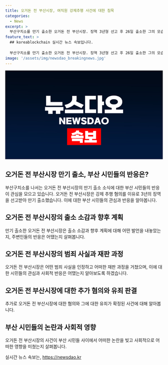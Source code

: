 ```yaml
---
title: 오거돈 전 부산시장, 여직원 강제추행 사건에 대한 침묵
categories:
  - News
excerpt: >
  부산구치소를 만기 출소한 오거돈 전 부산시장. 징역 3년형 선고 후 26일 출소한 그의 모습이 포착됐다. 오전 5시쯤 부산구치소에서 검은색 양복 차림으로 나타난 그는 지인과 포옹을 나누며 “고생했다”고 말했다. 출소 후 질문에는 대답하지 않았으며, 수행원들의 도움으로 빠르게 차량에 탑승해 현장을 빠져나갔다. 이와 함께 강제 추행과 직권남용 혐의로 기소되어 형량을 받은 그의 과거 사건들도 함께 언급된다.
feature_text: >
  ## koreablockchain 실시간 뉴스 속보입니다.

  부산구치소를 만기 출소한 오거돈 전 부산시장. 징역 3년형 선고 후 26일 출소한 그의 모습이 포착됐다. 오전 5시쯤 부산구치소에서 검은색 양복 차림으로 나타난 그는 지인과 포옹을 나누며 “고생했다”고 말했다. 출소 후 질문에는 대답하지 않았으며, 수행원들의 도움으로 빠르게 차량에 탑승해 현장을 빠져나갔다. 이와 함께 강제 추행과 직권남용 혐의로 기소되어 형량을 받은 그의 과거 사건들도 함께 언급된다.
image: '/assets/img/newsdao_breakingnews.jpg'
---
```


<p><img src="/assets/img/newsdao_breakingnews.jpg" alt="koreablockchain 속보" /></p>

<h2 data-ke-size="size26">오거돈 전 부산시장 만기 출소, 부산 시민들의 반응은?</h2>

<p data-ke-size="size16">부산구치소를 나서는 오거돈 전 부산시장의 만기 출소 소식에 대한 부산 시민들의 반응이 관심을 모으고 있습니다. 오거돈 전 부산시장은 강제 추행 혐의를 이유로 3년의 징역을 선고받아 만기 출소했습니다. 이에 대한 부산 시민들의 관심과 반응을 알아봅니다.</p>

<h2 data-ke-size="size26">오거돈 전 부산시장의 출소 소감과 향후 계획</h2>

<p data-ke-size="size16">만기 출소한 오거돈 전 부산시장은 출소 소감과 향후 계획에 대해 어떤 발언을 내놓았는지, 주변인들의 반응은 어땠는지 살펴봅니다.</p>

<h2 data-ke-size="size26">오거돈 전 부산시장의 범죄 사실과 재판 과정</h2>

<p data-ke-size="size16">오거돈 전 부산시장은 어떤 범죄 사실을 인정하고 어떠한 재판 과정을 거쳤으며, 이에 대한 시민들의 관심과 사회적 반응은 어땠는지 알아보도록 하겠습니다.</p>

<h2 data-ke-size="size26">오거돈 전 부산시장에 대한 추가 혐의와 유죄 판결</h2>

<p data-ke-size="size16">추가로 오거돈 전 부산시장에 대한 혐의와 그에 대한 유죄가 확정된 사건에 대해 알아봅니다.</p>

<h2 data-ke-size="size26">부산 시민들의 논란과 사회적 영향</h2>

<p data-ke-size="size16">오거돈 전 부산시장의 사건이 부산 시민들 사이에서 어떠한 논란을 빚고 사회적으로 어떠한 영향을 미쳤는지 살펴봅니다.</p>
실시간 뉴스 속보는, <a href="https://newsdao.kr" rel="dofollow">https://newsdao.kr</a>


